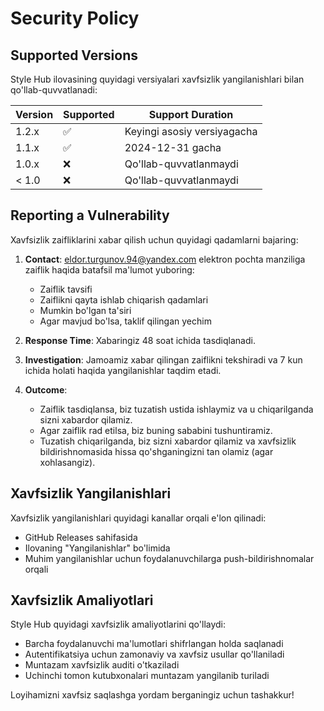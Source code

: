 # Security Policy

## Supported Versions

Style Hub ilovasining quyidagi versiyalari xavfsizlik yangilanishlari bilan qo'llab-quvvatlanadi:

| Version | Supported          | Support Duration            |
| ------- | ------------------ | --------------------------- |
| 1.2.x   | :white_check_mark: | Keyingi asosiy versiyagacha |
| 1.1.x   | :white_check_mark: | 2024-12-31 gacha            |
| 1.0.x   | :x:                | Qo'llab-quvvatlanmaydi      |
| < 1.0   | :x:                | Qo'llab-quvvatlanmaydi      |

## Reporting a Vulnerability

Xavfsizlik zaifliklarini xabar qilish uchun quyidagi qadamlarni bajaring:

1. **Contact**: [eldor.turgunov.94@yandex.com](mailto:eldor.turgunov.94@yandex.com) elektron pochta manziliga zaiflik haqida batafsil ma'lumot yuboring:

   - Zaiflik tavsifi
   - Zaiflikni qayta ishlab chiqarish qadamlari
   - Mumkin bo'lgan ta'siri
   - Agar mavjud bo'lsa, taklif qilingan yechim

2. **Response Time**: Xabaringiz 48 soat ichida tasdiqlanadi.

3. **Investigation**: Jamoamiz xabar qilingan zaiflikni tekshiradi va 7 kun ichida holati haqida yangilanishlar taqdim etadi.

4. **Outcome**:
   - Zaiflik tasdiqlansa, biz tuzatish ustida ishlaymiz va u chiqarilganda sizni xabardor qilamiz.
   - Agar zaiflik rad etilsa, biz buning sababini tushuntiramiz.
   - Tuzatish chiqarilganda, biz sizni xabardor qilamiz va xavfsizlik bildirishnomasida hissa qo'shganingizni tan olamiz (agar xohlasangiz).

## Xavfsizlik Yangilanishlari

Xavfsizlik yangilanishlari quyidagi kanallar orqali e'lon qilinadi:

- GitHub Releases sahifasida
- Ilovaning "Yangilanishlar" bo'limida
- Muhim yangilanishlar uchun foydalanuvchilarga push-bildirishnomalar orqali

## Xavfsizlik Amaliyotlari

Style Hub quyidagi xavfsizlik amaliyotlarini qo'llaydi:

- Barcha foydalanuvchi ma'lumotlari shifrlangan holda saqlanadi
- Autentifikatsiya uchun zamonaviy va xavfsiz usullar qo'llaniladi
- Muntazam xavfsizlik auditi o'tkaziladi
- Uchinchi tomon kutubxonalari muntazam yangilanib turiladi

Loyihamizni xavfsiz saqlashga yordam berganingiz uchun tashakkur!
